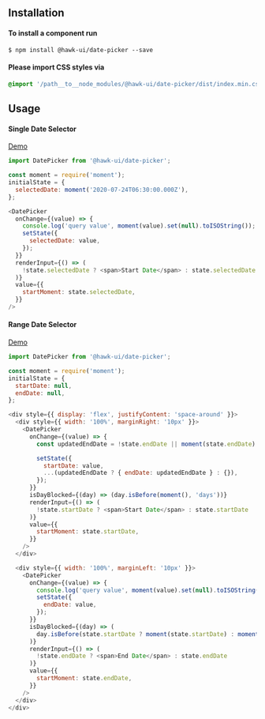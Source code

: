 ## Installation


#### To install a component run
`$ npm install @hawk-ui/date-picker --save`


#### Please import CSS styles via
```scss noeditor
@import '/path__to__node_modules/@hawk-ui/date-picker/dist/index.min.css
```


## Usage


#### Single Date Selector
[Demo](https://hawk.oncrypt.co/#!/DatePicker/1)
```js static
import DatePicker from '@hawk-ui/date-picker';
```
```js
const moment = require('moment');
initialState = {
  selectedDate: moment('2020-07-24T06:30:00.000Z'),
};

<DatePicker
  onChange={(value) => {
    console.log('query value', moment(value).set(null).toISOString());
    setState({
      selectedDate: value,
    });
  }}
  renderInput={() => (
    !state.selectedDate ? <span>Start Date</span> : state.selectedDate
  )}
  value={{
    startMoment: state.selectedDate,
  }}
/>
```


#### Range Date Selector
[Demo](https://hawk.oncrypt.co/#!/DatePicker/3)
```js static
import DatePicker from '@hawk-ui/date-picker';
```
```js
const moment = require('moment');
initialState = {
  startDate: null,
  endDate: null,
};

<div style={{ display: 'flex', justifyContent: 'space-around' }}>
  <div style={{ width: '100%', marginRight: '10px' }}>
    <DatePicker
      onChange={(value) => {
        const updatedEndDate = !state.endDate || moment(state.endDate).isBefore(moment(value), 'days') ? value : null;

        setState({
          startDate: value,
          ...(updatedEndDate ? { endDate: updatedEndDate } : {}),
        });
      }}
      isDayBlocked={(day) => (day.isBefore(moment(), 'days'))}
      renderInput={() => (
        !state.startDate ? <span>Start Date</span> : state.startDate
      )}
      value={{
        startMoment: state.startDate,
      }}
    />
  </div>

  <div style={{ width: '100%', marginLeft: '10px' }}>
    <DatePicker
      onChange={(value) => {
        console.log('query value', moment(value).set(null).toISOString());
        setState({
          endDate: value,
        });
      }}
      isDayBlocked={(day) => (
        day.isBefore(state.startDate ? moment(state.startDate) : moment(), 'days')
      )}
      renderInput={() => (
        !state.endDate ? <span>End Date</span> : state.endDate
      )}
      value={{
        startMoment: state.endDate,
      }}
    />
  </div>
</div>
```
